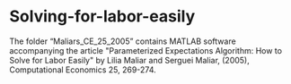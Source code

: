 # Solving-for-labor-easily
The folder “Maliars_CE_25_2005” contains MATLAB software accompanying  the article "Parameterized Expectations Algorithm: How to Solve for  Labor Easily" by Lilia Maliar and Serguei Maliar, (2005), Computational  Economics 25, 269-274. 

